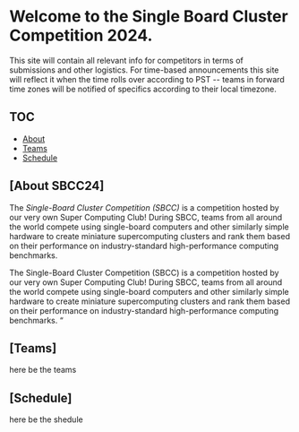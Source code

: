 # Welcome to the Single Board Cluster Competition 2024.

This site will contain all relevant info for competitors in terms of submissions
and other logistics. For time-based announcements this site will reflect it
when the time rolls over according to PST -- teams in forward time zones will be
notified of specifics according to their local timezone.

## TOC
* [About](#about)
* [Teams](#teams)
* [Schedule](#schedule)


## [About SBCC24] 
The _Single-Board Cluster Competition (SBCC)_ is a competition hosted by our very own Super Computing Club! During SBCC, teams from all around the world compete using single-board computers and other similarly simple hardware to create miniature supercomputing clusters and rank them based on their performance on industry-standard high-performance computing benchmarks.

The Single-Board Cluster Competition (SBCC) is a competition hosted by our very own Super Computing Club! During SBCC, teams from all around the world compete using single-board computers and other similarly simple hardware to create miniature supercomputing clusters and rank them based on their performance on industry-standard high-performance computing benchmarks.
“
## [Teams] 
here be the teams

## [Schedule] 
here be the shedule

